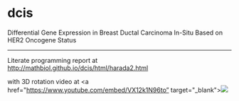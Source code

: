 # dcis
Differential Gene Expression in Breast Ductal Carcinoma In-Situ  Based on HER2 Oncogene Status
___

Literate programming report at http://mathbiol.github.io/dcis/html/harada2.html 


with 3D rotation video at 
<a href="https://www.youtube.com/embed/VX12k1N96to” target="_blank"><img src=“http://mathbiol.github.io/dcis/html/harada2_16.png”/></a>





